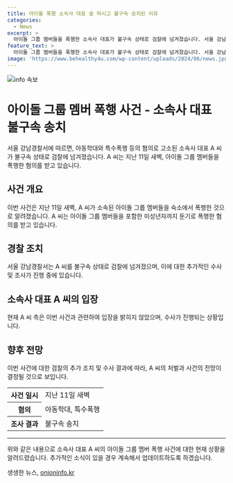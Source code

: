 ```yaml
---
title: 아이돌 폭행 소속사 대표 술 마시고 불구속 송치된 이유
categories:
  - News
excerpt: >
  아이돌 그룹 멤버들을 폭행한 소속사 대표가 불구속 상태로 검찰에 넘겨졌습니다. 서울 강남경찰서는 오늘 아동학대와 특수폭행 등의 혐의로 소속사 대표 A 씨를 불구속 송치했습니다. A 씨는 지난 11일 아이돌 그룹 멤버들을 때려 다쳐 둔기로 미성년자도 포함됐다는 혐의를 받고 있습니다. (150자)
feature_text: >
  아이돌 그룹 멤버들을 폭행한 소속사 대표가 불구속 상태로 검찰에 넘겨졌습니다. 서울 강남경찰서는 오늘 아동학대와 특수폭행 등의 혐의로 소속사 대표 A 씨를 불구속 송치했습니다. A 씨는 지난 11일 아이돌 그룹 멤버들을 때려 다쳐 둔기로 미성년자도 포함됐다는 혐의를 받고 있습니다. (150자)
image: 'https://www.behealthy4u.com/wp-content/uploads/2024/06/news.jpg'
---
```


<p><img src="https://www.behealthy4u.com/wp-content/uploads/2024/06/news.jpg" alt="info 속보" /></p>

<h1>아이돌 그룹 멤버 폭행 사건 - 소속사 대표 불구속 송치</h1>

<p data-ke-size="size16">서울 강남경찰서에 따르면, 아동학대와 특수폭행 등의 혐의로 고소된 소속사 대표 A 씨가 불구속 상태로 검찰에 넘겨졌습니다. A 씨는 지난 11일 새벽, 아이돌 그룹 멤버들을 폭행한 혐의를 받고 있습니다.</p>

<h2 data-ke-size="size26">사건 개요</h2>

<p data-ke-size="size16">이번 사건은 지난 11일 새벽, A 씨가 소속된 아이돌 그룹 멤버들을 숙소에서 폭행한 것으로 알려졌습니다. A 씨는 아이돌 그룹 멤버들을 포함한 미성년자까지 둔기로 폭행한 혐의를 받고 있습니다.</p>

<h2 data-ke-size="size26">경찰 조치</h2>

<p data-ke-size="size16">서울 강남경찰서는 A 씨를 불구속 상태로 검찰에 넘겨졌으며, 이에 대한 추가적인 수사 및 조사가 진행 중에 있습니다.</p>

<h2 data-ke-size="size26">소속사 대표 A 씨의 입장</h2>

<p data-ke-size="size16">현재 A 씨 측은 이번 사건과 관련하여 입장을 밝히지 않았으며, 수사가 진행되는 상황입니다.</p>

<h2 data-ke-size="size26">향후 전망</h2>

<p data-ke-size="size16">이번 사건에 대한 검찰의 추가 조치 및 수사 결과에 따라, A 씨의 처벌과 사건의 전망이 결정될 것으로 보입니다.</p>

<table>
  <tr>
    <th>사건 일시</th>
    <td>지난 11일 새벽</td>
  </tr>
  <tr>
    <th>혐의</th>
    <td>아동학대, 특수폭행</td>
  </tr>
  <tr>
    <th>조사 결과</th>
    <td>불구속 송치</td>
  </tr>
</table>

<hr>

<p data-ke-size="size16">위와 같은 내용으로 소속사 대표 A 씨의 아이돌 그룹 멤버 폭행 사건에 대한 현재 상황을 알려드렸습니다. 추가적인 소식이 있을 경우 계속해서 업데이트하도록 하겠습니다.</p>
생생한 뉴스, <a href="https://onioninfo.kr" rel="dofollow">onioninfo.kr</a>


